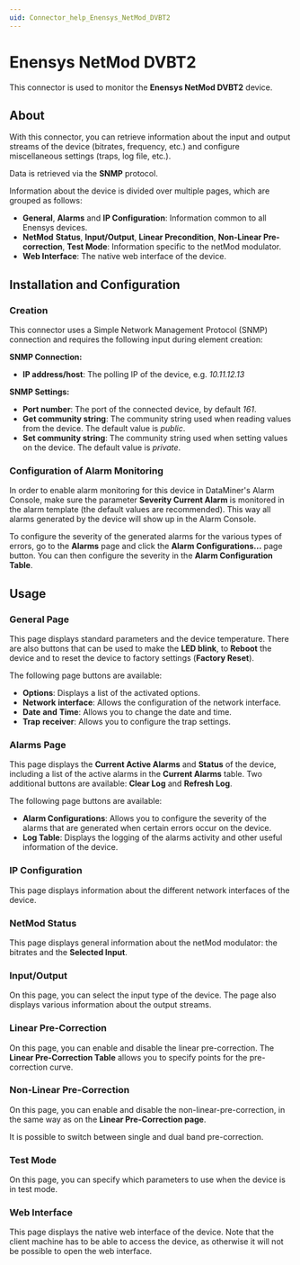 ```yaml
---
uid: Connector_help_Enensys_NetMod_DVBT2
---
```


# Enensys NetMod DVBT2

This connector is used to monitor the **Enensys NetMod DVBT2** device.

## About

With this connector, you can retrieve information about the input and output streams of the device (bitrates, frequency, etc.) and configure miscellaneous settings (traps, log file, etc.).

Data is retrieved via the **SNMP** protocol.

Information about the device is divided over multiple pages, which are grouped as follows:

- **General**, **Alarms** and **IP Configuration**: Information common to all Enensys devices.
- **NetMod** **Status**, **Input/Output**, **Linear Precondition**, **Non-Linear Pre-correction**, **Test Mode**: Information specific to the netMod modulator.
- **Web Interface**: The native web interface of the device.

## Installation and Configuration

### Creation

This connector uses a Simple Network Management Protocol (SNMP) connection and requires the following input during element creation:

**SNMP Connection:**

- **IP address/host**: The polling IP of the device, e.g. *10.11.12.13*

**SNMP Settings:**

- **Port number**: The port of the connected device, by default *161*.
- **Get community string**: The community string used when reading values from the device. The default value is *public*.
- **Set community string**: The community string used when setting values on the device. The default value is *private*.

### Configuration of Alarm Monitoring

In order to enable alarm monitoring for this device in DataMiner's Alarm Console, make sure the parameter **Severity Current Alarm** is monitored in the alarm template (the default values are recommended). This way all alarms generated by the device will show up in the Alarm Console.

To configure the severity of the generated alarms for the various types of errors, go to the **Alarms** page and click the **Alarm Configurations...** page button. You can then configure the severity in the **Alarm Configuration Table**.

## Usage

### General Page

This page displays standard parameters and the device temperature. There are also buttons that can be used to make the **LED blink**, to **Reboot** the device and to reset the device to factory settings (**Factory Reset**).

The following page buttons are available:

- **Options**: Displays a list of the activated options.
- **Network** **interface**: Allows the configuration of the network interface.
- **Date** **and** **Time**: Allows you to change the date and time.
- **Trap** **receiver**: Allows you to configure the trap settings.

### Alarms Page

This page displays the **Current Active Alarms** and **Status** of the device, including a list of the active alarms in the **Current Alarms** table. Two additional buttons are available: **Clear Log** and **Refresh Log**.

The following page buttons are available:

- **Alarm Configurations**: Allows you to configure the severity of the alarms that are generated when certain errors occur on the device.
- **Log Table**: Displays the logging of the alarms activity and other useful information of the device.

### IP Configuration

This page displays information about the different network interfaces of the device.

### NetMod Status

This page displays general information about the netMod modulator: the bitrates and the **Selected Input**.

### Input/Output

On this page, you can select the input type of the device. The page also displays various information about the output streams.

### Linear Pre-Correction

On this page, you can enable and disable the linear pre-correction. The **Linear Pre-Correction Table** allows you to specify points for the pre-correction curve.

### Non-Linear Pre-Correction

On this page, you can enable and disable the non-linear-pre-correction, in the same way as on the **Linear Pre-Correction page**.

It is possible to switch between single and dual band pre-correction.

### Test Mode

On this page, you can specify which parameters to use when the device is in test mode.

### Web Interface

This page displays the native web interface of the device. Note that the client machine has to be able to access the device, as otherwise it will not be possible to open the web interface.
